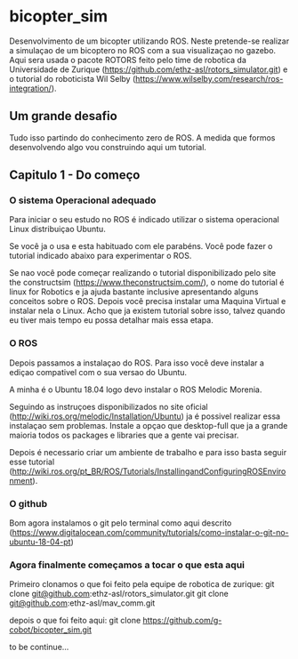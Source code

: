 # bicopter_sim

Desenvolvimento de um bicopter utilizando ROS.
Neste pretende-se realizar a simulaçao de um bicoptero no ROS com a sua visualizaçao no gazebo.
Aqui sera usada o pacote ROTORS feito pelo time de robotica da Universidade de Zurique (https://github.com/ethz-asl/rotors_simulator.git) e o tutorial do roboticista Wil Selby (https://www.wilselby.com/research/ros-integration/).

## Um grande desafio

Tudo isso partindo do conhecimento zero de ROS. 
A medida que formos desenvolvendo algo vou construindo aqui um tutorial.

## Capitulo 1 - Do começo


### O sistema Operacional adequado

Para iniciar o seu estudo no ROS é indicado utilizar o sistema operacional Linux distribuiçao Ubuntu.

Se você ja o usa e esta habituado com ele parabéns. Você pode fazer o tutorial indicado abaixo para experimentar o ROS.

Se nao você pode começar realizando o tutorial disponibilizado pelo site the constructsim (https://www.theconstructsim.com/), o nome do tutorial é linux for Robotics e ja ajuda bastante inclusive apresentando alguns conceitos sobre o ROS.
Depois você precisa instalar uma Maquina Virtual e instalar nela o Linux. Acho que ja existem tutorial sobre isso, talvez quando eu tiver mais tempo eu possa detalhar mais essa etapa.

### O ROS

Depois passamos a instalaçao do ROS. Para isso você deve instalar a ediçao compativel com o sua versao do Ubuntu.

A minha é o Ubuntu 18.04 logo devo instalar o ROS Melodic Morenia.

Seguindo as instruçoes disponibilizados no site oficial (http://wiki.ros.org/melodic/Installation/Ubuntu) ja é possivel realizar essa instalaçao sem problemas.
Instale a opçao que desktop-full que ja a grande maioria todos os packages e libraries que a gente vai precisar.

Depois é necessario criar um ambiente de trabalho e para isso basta seguir esse tutorial (http://wiki.ros.org/pt_BR/ROS/Tutorials/InstallingandConfiguringROSEnvironment).

### O github

Bom agora instalamos o git pelo terminal como aqui descrito (https://www.digitalocean.com/community/tutorials/como-instalar-o-git-no-ubuntu-18-04-pt)

### Agora finalmente começamos a tocar o que esta aqui

Primeiro clonamos o que foi feito pela equipe de robotica de zurique:
git clone git@github.com:ethz-asl/rotors_simulator.git
git clone git@github.com:ethz-asl/mav_comm.git

depois o que foi feito aqui:
git clone https://github.com/g-cobot/bicopter_sim.git

to be continue...





